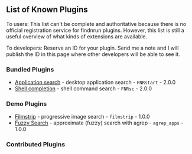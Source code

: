 ## List of Known Plugins

To users: This list can't be complete and authoritative because there
is no official registration service for findnrun plugins. However,
this list is still a useful overview of what kinds of extensions are
available.

To developers: Reserve an ID for your plugin. Send me a note and I will
publish the ID in this page where other developers will be able to see
it.

### Bundled Plugins

 * [Application search](https://github.com/step-/find-n-run) - desktop application search  - `FNRstart` - 2.0.0
 * [Shell completion](https://github.com/step-/find-n-run) - shell command search  - `FNRsc` - 2.0.0

### Demo Plugins

 * [Filmstrip](https://github.com/step-/find-n-run/tree/master/usr/share/doc/findnrun/examples) - progressive image search  - `filmstrip` - 1.0.0
 * [Fuzzy Search](https://github.com/step-/find-n-run/tree/master/usr/share/doc/findnrun/examples) - approximate (fuzzy) search with agrep - `agrep_apps` - 1.0.0

### Contributed Plugins

